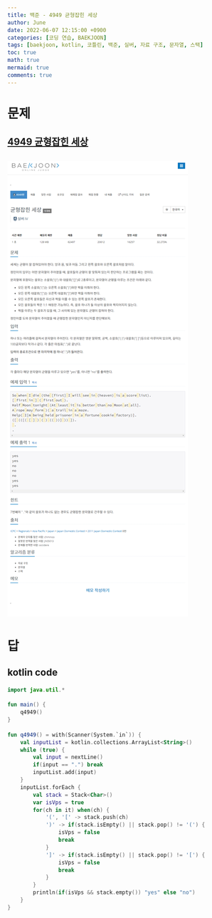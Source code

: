 ```yaml
---
title: 백준 - 4949 균형잡힌 세상
author: June
date: 2022-06-07 12:15:00 +0900
categories: [코딩 연습, BAEKJOON]
tags: [baekjoon, kotlin, 코틀린, 백준, 실버, 자료 구조, 문자열, 스택]
toc: true
math: true
mermaid: true
comments: true
---
```

# 문제
## [4949 균형잡힌 세상](https://www.acmicpc.net/problem/4949)
## ![screencapture](/posts/coding-practice/baekjoon/screencapture-acmicpc-net-problem-4949.png)

# 답
## kotlin code
```kotlin
import java.util.*

fun main() {
    q4949()
}

fun q4949() = with(Scanner(System.`in`)) {
    val inputList = kotlin.collections.ArrayList<String>()
    while (true) {
        val input = nextLine()
        if(input == ".") break
        inputList.add(input)
    }
    inputList.forEach {
        val stack = Stack<Char>()
        var isVps = true
        for(ch in it) when(ch) {
            '(', '[' -> stack.push(ch)
            ')' -> if(stack.isEmpty() || stack.pop() != '(') {
                isVps = false
                break
            }
            ']' -> if(stack.isEmpty() || stack.pop() != '[') {
                isVps = false
                break
            }
        }
        println(if(isVps && stack.empty()) "yes" else "no")
    }
}
```
